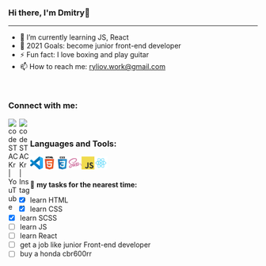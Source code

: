 ### Hi there, I'm Dmitry👋

---

- 🌱 I’m currently learning JS, React
- 🥅 2021 Goals: become junior front-end developer
- ⚡ Fun fact: I love boxing and play guitar
- 📫 How to reach me: ryliov.work@gmail.com

<br />

### Connect with me:
[<img align="left" alt="codeSTACKr | YouTube" width="22px" src="https://cdn.jsdelivr.net/npm/simple-icons@5.10.0/icons/telegram.svg" />][telegram]
[<img align="left" alt="codeSTACKr | Instagram" width="22px" src="https://cdn.jsdelivr.net/npm/simple-icons@v3/icons/instagram.svg" />][instagram]

<br />

### Languages and Tools:

<img align="left" alt="Visual Studio Code" width="26px" src="https://raw.githubusercontent.com/github/explore/80688e429a7d4ef2fca1e82350fe8e3517d3494d/topics/visual-studio-code/visual-studio-code.png" />
<img align="left" alt="HTML5" width="26px" src="https://raw.githubusercontent.com/github/explore/80688e429a7d4ef2fca1e82350fe8e3517d3494d/topics/html/html.png" />
<img align="left" alt="CSS3" width="26px" src="https://raw.githubusercontent.com/github/explore/80688e429a7d4ef2fca1e82350fe8e3517d3494d/topics/css/css.png" />
<img align="left" alt="Sass" width="26px" src="https://raw.githubusercontent.com/github/explore/80688e429a7d4ef2fca1e82350fe8e3517d3494d/topics/sass/sass.png" />
<img align="left" alt="JavaScript" width="26px" src="https://raw.githubusercontent.com/github/explore/80688e429a7d4ef2fca1e82350fe8e3517d3494d/topics/javascript/javascript.png" />
<img align="left" alt="React" width="26px" src="https://raw.githubusercontent.com/github/explore/80688e429a7d4ef2fca1e82350fe8e3517d3494d/topics/react/react.png" />

<br />
<br />

🚧 **my tasks for the nearest time:**
<!-- TODO-IST:START -->
* [x] learn HTML
* [x] learn CSS
* [x] learn SCSS
* [ ] learn JS
* [ ] learn React
* [ ] get a job like junior Front-end developer
* [ ] buy a honda cbr600rr
<!-- TODO-IST:END -->

[telegram]: https://t.me/yawuxi
[instagram]: https://www.instagram.com/yawuxi/

[telegram]: https://t.me/yawuxi
[instagram]: https://www.instagram.com/yawuxi/

<!-- - 👋 Hi, I’m @yawuxi (Dmitry)
- 👀 I’m interested in Front-end Development
- 📫 How to reach me: ryliov.work@gmail.com
- 🌱 I’m currently learning HTML/CSS/JS
   - ___My works___
      - [motomarket (wordpress)](https://motomarket.com.ua/)
      - [noMoneyLanding](https://github.com/yawuxi/noMoneyLanding)
      - [cultLanding](https://github.com/yawuxi/CULT)
      - [my gulp-build](https://github.com/yawuxi/gulp-build) -->

<!---
yawuxi/yawuxi is a ✨ special ✨ repository because its `README.md` (this file) appears on your GitHub profile.
You can click the Preview link to take a look at your changes.
--->
